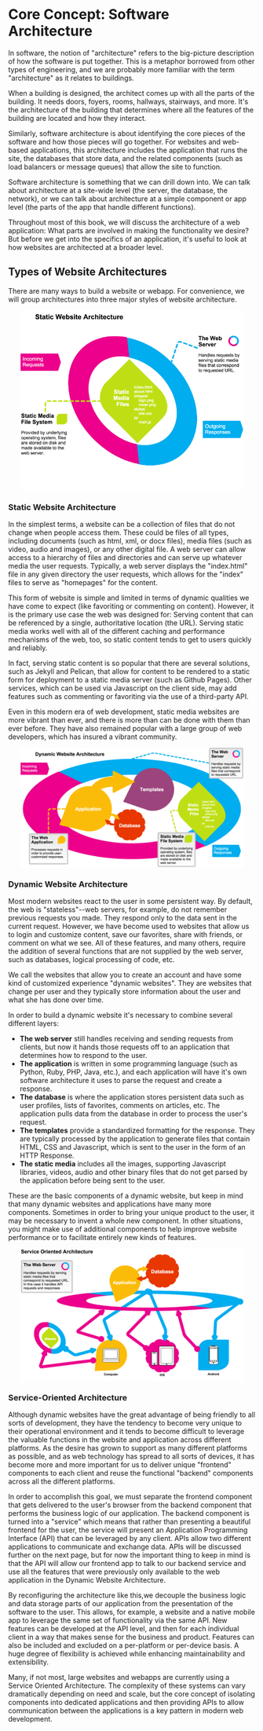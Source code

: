 # Core Concept: Software Architecture

In software, the notion of "architecture" refers to the big-picture description of how the software is put together. This is a metaphor borrowed from other types of engineering, and we are probably more familiar with the term "architecture" as it relates to buildings. 

When a building is designed, the architect comes up with all the parts of the building. It needs doors, foyers, rooms, hallways, stairways, and more. It's the architecture of the building that determines where all the features of the building are located and how they interact.

Similarly, software architecture is about identifying the core pieces of the software and how those pieces will go together. For websites and web-based applications, this architecture includes the application that runs the site, the databases that store data, and the related components (such as load balancers or message queues) that allow the site to function. 

Software architecture is something that we can drill down into. We can talk about architecture at a site-wide level (the server, the database, the network), or we can talk about architecture at a simple component or app level (the parts of the app that handle different functions).

Throughout most of this book, we will discuss the architecture of a web application: What parts are involved in making the functionality we desire? But before we get into the specifics of an application, it's useful to look at how websites are architected at a broader level.

## Types of Website Architectures
There are many ways to build a website or webapp. For convenience, we will group architectures into three major styles of website architecture.

<p><img style="display: block; margin-left: auto; margin-right: auto; height: auto; width: 90%;" src="../img/static_website_architecture.png" alt="static_website_architecture.png" /></p>

### Static Website Architecture
In the simplest terms, a website can be a collection of files that do not change when people access them. These could be files of all types, including documents (such as html, xml, or docx files), media files (such as video, audio and images), or any other digital file. A web server can allow access to a hierarchy of files and directories and can serve up whatever media the user requests. Typically, a web server displays the "index.html" file in any given directory the user requests, which allows for the "index" files to serve as "homepages" for the content.

This form of website is simple and limited in terms of dynamic qualities we have come to expect (like favoriting or commenting on content). However, it is the primary use case the web was designed for: Serving content that can be referenced by a single, authoritative location (the URL). Serving static media works well with all of the different caching and performance mechanisms of the web, too, so static content tends to get to users quickly and reliably.

In fact, serving static content is so popular that there are several solutions, such as Jekyll and Pelican, that allow for content to be rendered to a static form for deployment to a static media server (such as Github Pages). Other services, which can be used via Javascript on the client side, may add features such as commenting or favoriting via the use of a third-party API.

Even in this modern era of web development, static media websites are more vibrant than ever, and there is more than can be done with them than ever before. They have also remained popular with a large group of web developers, which has insured a vibrant community.

<p><img style="display: block; margin-left: auto; margin-right: auto; width: 90%; height: auto;" src="../img/dynamic-site.png" alt="Dynamic Website Architecture.png" /></p>

### Dynamic Website Architecture
Most modern websites react to the user in some persistent way. By default, the web is "stateless"--web servers, for example, do not remember previous requests you made. They respond only to the data sent in the current request. However, we have become used to websites that allow us to login and customize content, save our favorites, share with friends, or comment on what we see. All of these features, and many others, require the addition of several functions that are not supplied by the web server, such as databases, logical processing of code, etc.

We call the websites that allow you to create an account and have some kind of customized experience "dynamic websites". They are websites that change per user and they typically store information about the user and what she has done over time.

In order to build a dynamic website it's necessary to combine several different layers:

<ul>
<li><strong>The web server</strong> still handles receiving and sending requests from clients, but now it hands those requests off to an application that determines how to respond to the user.</li>
<li><strong>The application</strong> is written in some programming language (such as Python, Ruby, PHP, Java, etc.), and each application will have it's own software architecture it uses to parse the request and create a response.</li>
<li><strong>The database</strong> is where the application stores persistent data such as user profiles, lists of favorites, comments on articles, etc. The application pulls data from the database in order to process the user's request.</li>
<li><strong>The templates</strong> provide a standardized formatting for the response. They are typically processed by the application to generate files that contain HTML, CSS and Javascript, which is sent to the user in the form of an HTTP Response.</li>
<li><strong>The static media</strong> includes all the images, supporting Javascript libraries, videos, audio and other binary files that do not get parsed by the application before being sent to the user.&nbsp;</li>
</ul>

These are the basic components of a dynamic website, but keep in mind that many dynamic websites and applications have many more components. Sometimes in order to bring your unique product to the user, it may be necessary to invent a whole new component. In other situations, you might make use of additional components to help improve website performance or to facilitate entirely new kinds of features.

<p><img style="width: 90%; height: auto; display: block; margin-left: auto; margin-right: auto;" src="../img/soa.png" alt="Service Oriented Architecture.png" /></p>

### Service-Oriented Architecture
Although dynamic websites have the great advantage of being friendly to all sorts of development, they have the tendency to become very unique to their operational environment and it tends to become difficult to leverage the valuable functions in the website and application across different platforms. As the desire has grown to support as many different platforms as possible, and as web technology has spread to all sorts of devices, it has become more and more important for us to deliver unique "frontend" components to each client and reuse the functional "backend" components across all the different platforms.

In order to accomplish this goal, we must separate the frontend component that gets delivered to the user's browser from the backend component that performs the business logic of our application. The backend component is turned into a "service" which means that rather than presenting a beautiful frontend for the user, the service will present an Application Programming Interface (API) that can be leveraged by any client. APIs allow two different applications to communicate and exchange data. APIs will be discussed further on the next page, but for now the important thing to keep in mind is that the API will allow our frontend app to talk to our backend service and use all the features that were previously only available to the web application in the Dynamic Website Architecture.

By reconfiguring the architecture like this,we decouple the business logic and data storage parts of our application from the presentation of the software to the user. This allows, for example, a website and a native mobile app to leverage the same set of functionality via the same API. New features can be developed at the API level, and then for each individual client in a way that makes sense for the business and product. Features can also be included and excluded on a per-platform or per-device basis. A huge degree of flexibility is achieved while enhancing maintainability and extensibility.

Many, if not most, large websites and webapps are currently using a Service Oriented Architecture. The complexity of these systems can vary dramatically depending on need and scale, but the core concept of isolating components into dedicated applications and then providing APIs to allow communication between the applications is a key pattern in modern web development.</p>